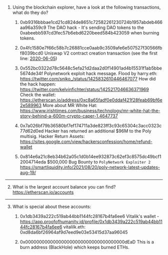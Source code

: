 1.  Using the blockchain explorer, have a look at the following transactions, what do they do?

    1.  0xb9316bbbae1cd21cd824de8651c72582261230724b1957abdeb466aa96a359c9
        The DAO hack - It's sending DAO tokens to the 0xabeebb597cd3fec57b6ebd6220beed584b423059 when burning tokens.

    2.  0x4fc1580e7f66c58b7c26881cce0aab9c3509afe6e507527f30566fbf8039bcd0
        Uniswap V2 contract creation transaction (see the first line: [2020-06-05](https://etherscan.io/address/0x7a250d5630b4cf539739df2c5dacb4c659f2488d#code))

    3.  0x552bc0322d78c5648c5efa21d2daa2d0f14901ad4b15531f1ab5bbe5674de34f
        Polynetwork exploit hack message.
        Flood by harry.eth: https://twitter.com/sniko_/status/1425832610446467077
        How did the hack happen: https://twitter.com/kelvinfichter/status/1425217046636371969
        Check the wallet: https://etherscan.io/address/0xc8a65fadf0e0ddaf421f28feab69bf6e2e589963
        More about MR White Hat: https://www.irishtimes.com/business/technology/mr-white-hat-the-story-behind-a-600m-crypto-caper-1.4647737

    4.  0x7a026bf79b36580bf7ef174711a3de823ff3c93c65304c3acc0323c77d62d0ed
        Hacker has returned an additional $96M to the Poly multisig.
        Hacker Return Assets: https://sites.google.com/view/hackersconfession/home/refund-wallet

    5.  0x814e6a21c8eb34b62a05c1d0b14ee932873c62ef3c8575dc49bcf12004714eda
        $500,000 Bug Bounty to `PolyNetwork Exploiter 2`
        https://smartliquidity.info/2021/08/20/poly-network-latest-updates-aug-19/

---

2. What is the largest account balance you can find?
   https://etherscan.io/accounts

---

3.  What is special about these accounts:

    1. 0x1db3439a222c519ab44bb1144fc28167b4fa6ee6
       Vitalik's wallet - https://app.proofofhumanity.id/profile/0x1db3439a222c519ab44bb1144fc28167b4fa6ee6
       vitalilk.eth: 0xd8da6bf26964af9d7eed9e03e53415d37aa96045

    2. 0x000000000000000000000000000000000000dEaD
       This is a burn address (BlackHole) which keeps burned ETHs.
